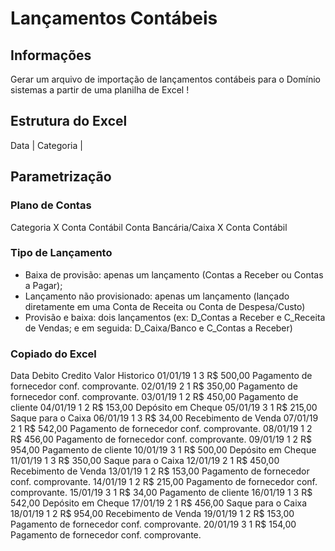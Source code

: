 # Lançamentos Contábeis

## Informações

Gerar um arquivo de importação de lançamentos contábeis para o
Domínio sistemas a partir de uma planilha de Excel !

## Estrutura do Excel

Data | Categoria |

## Parametrização

### Plano de Contas

Categoria X Conta Contábil
Conta Bancária/Caixa X Conta Contábil

### Tipo de Lançamento

- Baixa de provisão: apenas um lançamento (Contas a Receber ou Contas a Pagar);
- Lançamento não provisionado: apenas um lançamento (lançado diretamente em uma Conta de Receita ou Conta de Despesa/Custo)
- Provisão e baixa: dois lançamentos (ex: D_Contas a Receber e C_Receita de Vendas; e em seguida: D_Caixa/Banco e C_Contas a Receber)

### Copiado do Excel

Data Debito Credito Valor Historico
01/01/19 1 3 R$ 500,00	Pagamento de fornecedor conf. comprovante.
02/01/19	2	1	R$ 350,00 Pagamento de fornecedor conf. comprovante.
03/01/19 1 2 R$ 450,00	Pagamento de cliente
04/01/19	1	2	R$ 153,00 Depósito em Cheque
05/01/19 3 1 R$ 215,00	Saque para o Caixa
06/01/19	1	3	R$ 34,00 Recebimento de Venda
07/01/19 2 1 R$ 542,00	Pagamento de fornecedor conf. comprovante.
08/01/19	1	2	R$ 456,00 Pagamento de fornecedor conf. comprovante.
09/01/19 1 2 R$ 954,00	Pagamento de cliente
10/01/19	3	1	R$ 500,00 Depósito em Cheque
11/01/19 1 3 R$ 350,00	Saque para o Caixa
12/01/19	2	1	R$ 450,00 Recebimento de Venda
13/01/19 1 2 R$ 153,00	Pagamento de fornecedor conf. comprovante.
14/01/19	1	2	R$ 215,00 Pagamento de fornecedor conf. comprovante.
15/01/19 3 1 R$ 34,00	Pagamento de cliente
16/01/19	1	3	R$ 542,00 Depósito em Cheque
17/01/19 2 1 R$ 456,00	Saque para o Caixa
18/01/19	1	2	R$ 954,00 Recebimento de Venda
19/01/19 1 2 R$ 153,00	Pagamento de fornecedor conf. comprovante.
20/01/19	3	1	R$ 154,00 Pagamento de fornecedor conf. comprovante.
